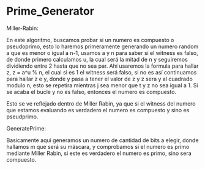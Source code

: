 # Prime_Generator

Miller-Rabin:

En este algoritmo, buscamos probar si un numero es compuesto o pseudoprimo, esto lo haremos primeramente generando un numero random a que es menor o igual a n-1, usamos a y n
para saber si el witness es falso, de donde primero calculamos u, la cual será la mitad de n y seguiremos dividiendo entre 2 hasta que no sea par.
Ahí usaremos la formula para hallar z, z = a^u % n, el cual si es 1 el witness será falso, si no es así continuamos para hallar z e y, donde y pasa a tener el valor de z
y z sera y al cuadrado modulo n, esto se repetira mientras j sea menor que t y z no sea igual a 1.
Si se acaba el bucle y no es falso, entonces el numero es compuesto.

Esto se ve reflejado dentro de Miller Rabin, ya que si el witness del numero que estamos evaluando es verdadero el numero es compuesto y sino es pseudprimo.

GeneratePrime:

Basicamente aqui generamos un numero de cantidad de bits a elegir, donde hallamos m que será su máscara, y comprobamos si el numero es primo mediante Miller Rabin,
si este es verdadero el numero es primo, sino sera compuesto.
